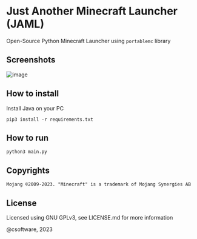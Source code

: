 # Just Another Minecraft Launcher (JAML)

Open-Source Python Minecraft Launcher using `portablemc` library

## Screenshots

![image](https://github.com/csoftware-arigpt/JAML/assets/130468357/286351e2-671d-478f-9cab-bd3ed050cb98)

## How to install

Install Java on your PC

```pip3 install -r requirements.txt```

## How to run

```python3 main.py```

## Copyrights


```
Mojang ©2009-2023. "Minecraft" is a trademark of Mojang Synergies AB
```

## License

Licensed using GNU GPLv3, see LICENSE.md for more information




@csoftware, 2023
